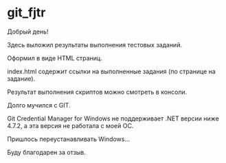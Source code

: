 # git_fjtr
Добрый день!

Здесь выложил результаты выполнения тестовых заданий.

Оформил в виде HTML страниц.

index.html содержит ссылки на выполненные задания (по странице на задание).

Результат выполнения скриптов можно смотреть в консоли.

Долго мучился с GIT. 

Git Credential Manager for Windows не поддерживает .NET версии ниже 4.7.2, а эта версия не работала с моей ОС.

Пришлось переустанавливать Windows...

Буду благодарен за отзыв.
